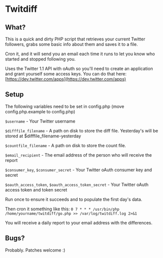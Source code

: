 # Twitdiff

## What?
This is a quick and dirty PHP script that retrieves your current Twitter followers, grabs some basic info about them and saves it to a file.

Cron it, and it will send you an email each time it runs to let you know who started and stopped following you.

Uses the Twitter 1.1 API with oAuth so you'll need to create an application and grant yourself some access keys. 
You can do that here: [https://dev.twitter.com/apps](https://dev.twitter.com/apps)

## Setup

The following variables need to be set in config.php (move config.php.example to config.php) 

``$username`` - Your Twitter username

``$difffile_filename`` - A path on disk to store the diff file. Yesterday's will be stored at $difffile_filename-yesterday

`$countfile_filename` - A path on disk to store the count file. 

``$email_recipient`` - The email address of the person who will receive the report

``$consumer_key``, ``$consumer_secret`` - Your Twitter oAuth consumer key and secret

``$oauth_access_token``, ``$oauth_access_token_secret`` - Your Twitter oAuth access token and token secret


Run once to ensure it succeeds and to populate the first day's data.

Then cron it something like this:
``0 7 * * * /usr/bin/php /home/yourname/twitdiff/go.php >> /var/log/twitdiff.log 2>&1``

You will receive a daily report to your email address with the differences. 


## Bugs?
Probably. Patches welcome :)
